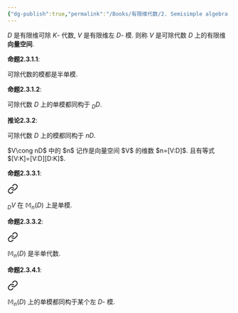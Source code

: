 ```yaml
---
{"dg-publish":true,"permalink":"/Books/有限维代数/2. Semisimple algebra 半单代数/2.3 向量空间和矩阵/","dgPassFrontmatter":true,"created":"2024-08-13T20:14:06.184+08:00","updated":"2024-08-14T19:34:39.506+08:00"}
---
```


$D$ 是有限维可除 $K$- 代数, $V$ 是有限维左 $D$- 模. 则称 $V$ 是可除代数 $D$ 上的有限维**向量空间**.

**命题2.3.1.1**: 
<div class="transclusion internal-embed is-loaded"><div class="markdown-embed">



可除代数的模都是半单模. 

</div></div>


**命题2.3.1.2**: 
<div class="transclusion internal-embed is-loaded"><div class="markdown-embed">



可除代数 $D$ 上的单模都同构于 $_DD$. 

</div></div>


**推论2.3.2**: 
<div class="transclusion internal-embed is-loaded"><div class="markdown-embed">



可除代数 $D$ 上的模都同构于 $nD$. 

</div></div>
  $V\cong nD$ 中的 $n$ 记作是向量空间 $V$ 的维数 $n=[V:D]$. 且有等式 $[V:K]=[V:D][D:K]$.

**命题2.3.3.1**: 
<div class="transclusion internal-embed is-loaded"><a class="markdown-embed-link" href="///#bbfc86" aria-label="Open link"><svg xmlns="http://www.w3.org/2000/svg" width="24" height="24" viewBox="0 0 24 24" fill="none" stroke="currentColor" stroke-width="2" stroke-linecap="round" stroke-linejoin="round" class="svg-icon lucide-link"><path d="M10 13a5 5 0 0 0 7.54.54l3-3a5 5 0 0 0-7.07-7.07l-1.72 1.71"></path><path d="M14 11a5 5 0 0 0-7.54-.54l-3 3a5 5 0 0 0 7.07 7.07l1.71-1.71"></path></svg></a><div class="markdown-embed">



 $_DV$ 在 $\mathbb{M}_n(D)$ 上是单模. 

</div></div>


**命题2.3.3.2**: 
<div class="transclusion internal-embed is-loaded"><a class="markdown-embed-link" href="///#95cdd6" aria-label="Open link"><svg xmlns="http://www.w3.org/2000/svg" width="24" height="24" viewBox="0 0 24 24" fill="none" stroke="currentColor" stroke-width="2" stroke-linecap="round" stroke-linejoin="round" class="svg-icon lucide-link"><path d="M10 13a5 5 0 0 0 7.54.54l3-3a5 5 0 0 0-7.07-7.07l-1.72 1.71"></path><path d="M14 11a5 5 0 0 0-7.54-.54l-3 3a5 5 0 0 0 7.07 7.07l1.71-1.71"></path></svg></a><div class="markdown-embed">



 $\mathbb{M}_n(D)$ 是半单代数. 

</div></div>


**命题2.3.4.1**:
<div class="transclusion internal-embed is-loaded"><a class="markdown-embed-link" href="///#066a0d" aria-label="Open link"><svg xmlns="http://www.w3.org/2000/svg" width="24" height="24" viewBox="0 0 24 24" fill="none" stroke="currentColor" stroke-width="2" stroke-linecap="round" stroke-linejoin="round" class="svg-icon lucide-link"><path d="M10 13a5 5 0 0 0 7.54.54l3-3a5 5 0 0 0-7.07-7.07l-1.72 1.71"></path><path d="M14 11a5 5 0 0 0-7.54-.54l-3 3a5 5 0 0 0 7.07 7.07l1.71-1.71"></path></svg></a><div class="markdown-embed">



 $\mathbb{M}_n(D)$ 上的单模都同构于某个左 $D$- 模.  

</div></div>
 